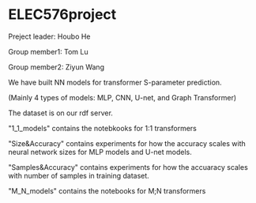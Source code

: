 # ELEC576project
Preject leader: Houbo He

Group member1: Tom Lu

Group member2: Ziyun Wang

We have built NN models for transformer S-parameter prediction.

(Mainly 4 types of models: MLP, CNN, U-net, and Graph Transformer)

The dataset is on our rdf server.

"1_1_models" contains the notebkooks for 1:1 transformers

"Size&Accuracy" contains experiments for how the accuracy scales with neural network sizes for MLP models and U-net models.

"Samples&Accuracy" contains experiments for how the accuaracy scales with number of samples in training dataset.

"M_N_models" contains the notebooks for M;N transformers
